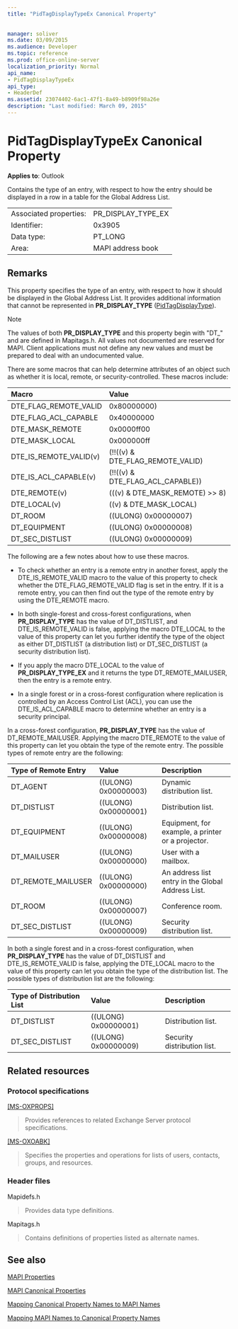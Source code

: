 ```yaml
---
title: "PidTagDisplayTypeEx Canonical Property"
 
 
manager: soliver
ms.date: 03/09/2015
ms.audience: Developer
ms.topic: reference
ms.prod: office-online-server
localization_priority: Normal
api_name:
- PidTagDisplayTypeEx
api_type:
- HeaderDef
ms.assetid: 23074402-6ac1-47f1-8a49-b8909f98a26e
description: "Last modified: March 09, 2015"
---
```


# PidTagDisplayTypeEx Canonical Property

  
  
**Applies to**: Outlook 
  
Contains the type of an entry, with respect to how the entry should be displayed in a row in a table for the Global Address List. 
  
|||
|:-----|:-----|
|Associated properties:  <br/> |PR_DISPLAY_TYPE_EX  <br/> |
|Identifier:  <br/> |0x3905  <br/> |
|Data type:  <br/> |PT_LONG  <br/> |
|Area:  <br/> |MAPI address book  <br/> |
   
## Remarks

This property specifies the type of an entry, with respect to how it should be displayed in the Global Address List. It provides additional information that cannot be represented in **PR_DISPLAY_TYPE** ([PidTagDisplayType](pidtagdisplaytype-canonical-property.md)).
  
> [!NOTE]
> The values of both **PR_DISPLAY_TYPE** and this property begin with "DT_" and are defined in Mapitags.h. All values not documented are reserved for MAPI. Client applications must not define any new values and must be prepared to deal with an undocumented value. 
  
There are some macros that can help determine attributes of an object such as whether it is local, remote, or security-controlled. These macros include: 
  
|**Macro**|**Value**|
|:-----|:-----|
|DTE_FLAG_REMOTE_VALID  <br/> |0x80000000)  <br/> |
|DTE_FLAG_ACL_CAPABLE  <br/> |0x40000000  <br/> |
|DTE_MASK_REMOTE  <br/> |0x0000ff00  <br/> |
|DTE_MASK_LOCAL  <br/> |0x000000ff  <br/> |
|DTE_IS_REMOTE_VALID(v)  <br/> |(!!((v) &amp; DTE_FLAG_REMOTE_VALID)  <br/> |
|DTE_IS_ACL_CAPABLE(v)  <br/> |(!!((v) &amp; DTE_FLAG_ACL_CAPABLE))  <br/> |
|DTE_REMOTE(v)  <br/> |(((v) &amp; DTE_MASK_REMOTE) \>\> 8)  <br/> |
|DTE_LOCAL(v)  <br/> |((v) &amp; DTE_MASK_LOCAL)  <br/> |
|DT_ROOM  <br/> |((ULONG) 0x00000007)  <br/> |
|DT_EQUIPMENT  <br/> |((ULONG) 0x00000008)  <br/> |
|DT_SEC_DISTLIST  <br/> |((ULONG) 0x00000009)  <br/> |
   
The following are a few notes about how to use these macros. 
  
- To check whether an entry is a remote entry in another forest, apply the DTE_IS_REMOTE_VALID macro to the value of this property to check whether the DTE_FLAG_REMOTE_VALID flag is set in the entry. If it is a remote entry, you can then find out the type of the remote entry by using the DTE_REMOTE macro. 
    
- In both single-forest and cross-forest configurations, when **PR_DISPLAY_TYPE** has the value of DT_DISTLIST, and DTE_IS_REMOTE_VALID is false, applying the macro DTE_LOCAL to the value of this property can let you further identify the type of the object as either DT_DISTLIST (a distribution list) or DT_SEC_DISTLIST (a security distribution list). 
    
- If you apply the macro DTE_LOCAL to the value of **PR_DISPLAY_TYPE_EX** and it returns the type DT_REMOTE_MAILUSER, then the entry is a remote entry. 
    
- In a single forest or in a cross-forest configuration where replication is controlled by an Access Control List (ACL), you can use the DTE_IS_ACL_CAPABLE macro to determine whether an entry is a security principal.
    
In a cross-forest configuration, **PR_DISPLAY_TYPE** has the value of DT_REMOTE_MAILUSER. Applying the macro DTE_REMOTE to the value of this property can let you obtain the type of the remote entry. The possible types of remote entry are the following: 
  
|**Type of Remote Entry**|**Value**|**Description**|
|:-----|:-----|:-----|
|DT_AGENT  <br/> |((ULONG) 0x00000003)  <br/> |Dynamic distribution list.  <br/> |
|DT_DISTLIST  <br/> |((ULONG) 0x00000001)  <br/> |Distribution list.  <br/> |
|DT_EQUIPMENT  <br/> |((ULONG) 0x00000008)  <br/> |Equipment, for example, a printer or a projector.  <br/> |
|DT_MAILUSER  <br/> |((ULONG) 0x00000000)  <br/> |User with a mailbox.  <br/> |
|DT_REMOTE_MAILUSER  <br/> |((ULONG) 0x00000000)  <br/> |An address list entry in the Global Address List.  <br/> |
|DT_ROOM  <br/> |((ULONG) 0x00000007)  <br/> |Conference room.  <br/> |
|DT_SEC_DISTLIST  <br/> |((ULONG) 0x00000009)  <br/> |Security distribution list.  <br/> |
   
In both a single forest and in a cross-forest configuration, when **PR_DISPLAY_TYPE** has the value of DT_DISTLIST and DTE_IS_REMOTE_VALID is false, applying the DTE_LOCAL macro to the value of this property can let you obtain the type of the distribution list. The possible types of distribution list are the following: 
  
|**Type of Distribution List**|**Value**|**Description**|
|:-----|:-----|:-----|
|DT_DISTLIST  <br/> |((ULONG) 0x00000001)  <br/> |Distribution list.  <br/> |
|DT_SEC_DISTLIST  <br/> |((ULONG) 0x00000009)  <br/> |Security distribution list.  <br/> |
   
## Related resources

### Protocol specifications

[[MS-OXPROPS]](http://msdn.microsoft.com/library/f6ab1613-aefe-447d-a49c-18217230b148%28Office.15%29.aspx)
  
> Provides references to related Exchange Server protocol specifications.
    
[[MS-OXOABK]](http://msdn.microsoft.com/library/f4cf9b4c-9232-4506-9e71-2270de217614%28Office.15%29.aspx)
  
> Specifies the properties and operations for lists of users, contacts, groups, and resources.
    
### Header files

Mapidefs.h
  
> Provides data type definitions.
    
Mapitags.h
  
> Contains definitions of properties listed as alternate names.
    
## See also



[MAPI Properties](mapi-properties.md)
  
[MAPI Canonical Properties](mapi-canonical-properties.md)
  
[Mapping Canonical Property Names to MAPI Names](mapping-canonical-property-names-to-mapi-names.md)
  
[Mapping MAPI Names to Canonical Property Names](mapping-mapi-names-to-canonical-property-names.md)

